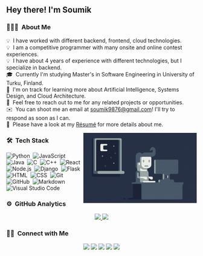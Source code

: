 <h2>Hey there! I'm Soumik</h2>

<!-- ## 👋 &nbsp;Hey there! I'm Aditya -->

### 👨🏻‍💻 &nbsp;About Me

💡 &nbsp;I have worked with different backend, frontend, cloud technologies. \
💡 &nbsp;I am a competitive programmer with many onsite and online contest experiences. \
💡 &nbsp;I have about 4 years of experience with different technologies, but I specialize in backend. \
🎓 &nbsp;Currently I'm studying Master's in Software Engineering in University of Turku, Finland.\
🌱 &nbsp;I'm on track for learning more about Artificial Intelligence, Systems Design, and Cloud Architecture.\
💬 &nbsp;Feel free to reach out to me for any related projects or opportunities.\
✉️ &nbsp;You can shoot me an email at soumik9876@gmail.com! I'll try to respond as soon as I can.\
📄 &nbsp;Please have a look at my [Résumé](https://drive.google.com/file/d/1-SHQCVWFDliw3j4tpbAoMRt6W1zYOi81/view?usp=sharing) for more details about me.

<img alt="Night Coding" src="https://raw.githubusercontent.com/AVS1508/AVS1508/master/assets/Night-Coding.gif" align="right"/>

### 🛠 &nbsp;Tech Stack

![Python](https://img.shields.io/badge/-Python-05122A?style=flat&logo=python)&nbsp;
![JavaScript](https://img.shields.io/badge/-JavaScript-05122A?style=flat&logo=javascript)&nbsp;
![Java](https://img.shields.io/badge/-Java-05122A?style=flat&logo=Java&logoColor=FFA518)&nbsp;
![C](https://img.shields.io/badge/-C-05122A?style=flat&logo=C&logoColor=A8B9CC)&nbsp;
![C++](https://img.shields.io/badge/-C++-05122A?style=flat&logo=C%2B%2B&logoColor=00599C)&nbsp;
![React](https://img.shields.io/badge/-React-05122A?style=flat&logo=react)&nbsp;
![Node.js](https://img.shields.io/badge/-Node.js-05122A?style=flat&logo=node.js)&nbsp;
![Django](https://img.shields.io/badge/-Django-05122A?style=flat&logo=django&logoColor=092E20)&nbsp;
![Flask](https://img.shields.io/badge/-Flask-05122A?style=flat&logo=flask)&nbsp;
![HTML](https://img.shields.io/badge/-HTML-05122A?style=flat&logo=HTML5)&nbsp;
![CSS](https://img.shields.io/badge/-CSS-05122A?style=flat&logo=CSS3&logoColor=1572B6)&nbsp;
![Git](https://img.shields.io/badge/-Git-05122A?style=flat&logo=git)&nbsp;
![GitHub](https://img.shields.io/badge/-GitHub-05122A?style=flat&logo=github)&nbsp;
![Markdown](https://img.shields.io/badge/-Markdown-05122A?style=flat&logo=markdown)
![Visual Studio Code](https://img.shields.io/badge/-Visual%20Studio%20Code-05122A?style=flat&logo=visual-studio-code&logoColor=007ACC)&nbsp;

### ⚙️ &nbsp;GitHub Analytics

<p align="center">
<a href="https://github.com/AVS1508">
  <img height="180em" src="https://github-readme-stats-eight-theta.vercel.app/api?username=soumik9876&show_icons=true&theme=algolia&include_all_commits=true&count_private=true"/>
  <img height="180em" src="https://github-readme-stats-eight-theta.vercel.app/api/top-langs/?username=soumik9876&layout=compact&langs_count=8&theme=algolia&count_private=true"/>
</a>
</p>

### 🤝🏻 &nbsp;Connect with Me

<p align="center">
<a href="https://soumikroy.vercel.app/"><img src="https://img.shields.io/badge/soumikroy-blue?logo=googlechrome&logoColor=white&style=flat
"/></a>
<a href="https://www.linkedin.com/in/soumik-roy-20b768168/"><img src="https://img.shields.io/badge/-LinkedIn-0077B5?style=flat&logo=Linkedin&logoColor=white"/></a>
<a href="mailto:soumik9876@gmail.com"><img src="https://img.shields.io/badge/-Gmail-D14836?style=flat&logo=Gmail&logoColor=white"/></a>
<a href="https://leetcode.com/u/soumik9876/"><img src="https://img.shields.io/badge/-LeetCode-yellow?style=flat&logo=leetcode&logoColor=white"/></a>
<a href="https://codeforces.com/profile/soumik9876"><img src="https://img.shields.io/badge/-CodeForces-grey?style=flat&logo=codeforces&logoColor=white"/></a>
